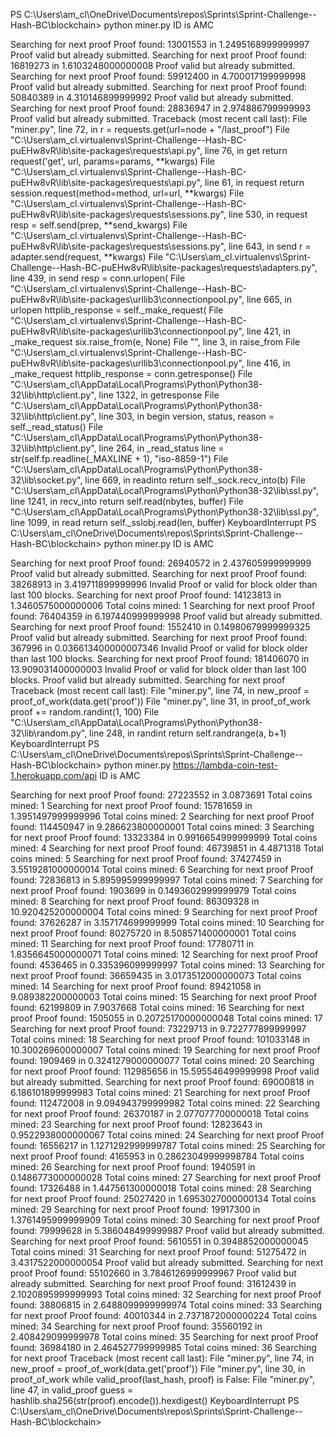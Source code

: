 PS C:\Users\am_cl\OneDrive\Documents\repos\Sprints\Sprint-Challenge--Hash-BC\blockchain> python miner.py
ID is AMC

Searching for next proof
Proof found: 13001553 in 1.2495168999999997
Proof valid but already submitted.
Searching for next proof
Proof found: 16819273 in 1.6103248000000008
Proof valid but already submitted.
Searching for next proof
Proof found: 59912400 in 4.700017199999998
Proof valid but already submitted.
Searching for next proof
Proof found: 50840389 in 4.310146899999992
Proof valid but already submitted.
Searching for next proof
Proof found: 28836947 in 2.974886799999993
Proof valid but already submitted.
Traceback (most recent call last):
  File "miner.py", line 72, in <module>
    r = requests.get(url=node + "/last_proof")
  File "C:\Users\am_cl\.virtualenvs\Sprint-Challenge--Hash-BC-puEHw8vR\lib\site-packages\requests\api.py", line 76, in get
    return request('get', url, params=params, **kwargs)
  File "C:\Users\am_cl\.virtualenvs\Sprint-Challenge--Hash-BC-puEHw8vR\lib\site-packages\requests\api.py", line 61, in request
    return session.request(method=method, url=url, **kwargs)
  File "C:\Users\am_cl\.virtualenvs\Sprint-Challenge--Hash-BC-puEHw8vR\lib\site-packages\requests\sessions.py", line 530, in request
    resp = self.send(prep, **send_kwargs)
  File "C:\Users\am_cl\.virtualenvs\Sprint-Challenge--Hash-BC-puEHw8vR\lib\site-packages\requests\sessions.py", line 643, in send
    r = adapter.send(request, **kwargs)
  File "C:\Users\am_cl\.virtualenvs\Sprint-Challenge--Hash-BC-puEHw8vR\lib\site-packages\requests\adapters.py", line 439, in send
    resp = conn.urlopen(
  File "C:\Users\am_cl\.virtualenvs\Sprint-Challenge--Hash-BC-puEHw8vR\lib\site-packages\urllib3\connectionpool.py", line 665, in urlopen
    httplib_response = self._make_request(
  File "C:\Users\am_cl\.virtualenvs\Sprint-Challenge--Hash-BC-puEHw8vR\lib\site-packages\urllib3\connectionpool.py", line 421, in _make_request 
    six.raise_from(e, None)
  File "<string>", line 3, in raise_from
  File "C:\Users\am_cl\.virtualenvs\Sprint-Challenge--Hash-BC-puEHw8vR\lib\site-packages\urllib3\connectionpool.py", line 416, in _make_request 
    httplib_response = conn.getresponse()
  File "C:\Users\am_cl\AppData\Local\Programs\Python\Python38-32\lib\http\client.py", line 1322, in getresponse
  File "C:\Users\am_cl\AppData\Local\Programs\Python\Python38-32\lib\http\client.py", line 303, in begin
    version, status, reason = self._read_status()
  File "C:\Users\am_cl\AppData\Local\Programs\Python\Python38-32\lib\http\client.py", line 264, in _read_status
    line = str(self.fp.readline(_MAXLINE + 1), "iso-8859-1")
  File "C:\Users\am_cl\AppData\Local\Programs\Python\Python38-32\lib\socket.py", line 669, in readinto
    return self._sock.recv_into(b)
  File "C:\Users\am_cl\AppData\Local\Programs\Python\Python38-32\lib\ssl.py", line 1241, in recv_into
    return self.read(nbytes, buffer)
  File "C:\Users\am_cl\AppData\Local\Programs\Python\Python38-32\lib\ssl.py", line 1099, in read
    return self._sslobj.read(len, buffer)
KeyboardInterrupt
PS C:\Users\am_cl\OneDrive\Documents\repos\Sprints\Sprint-Challenge--Hash-BC\blockchain> python miner.py
ID is AMC

Searching for next proof
Proof found: 26940572 in 2.437605999999999
Proof valid but already submitted.
Searching for next proof
Proof found: 38268913 in 3.419711899999996
Invalid Proof or valid for block older than last 100 blocks.
Searching for next proof
Proof found: 14123813 in 1.3460575000000006
Total coins mined: 1
Searching for next proof
Proof found: 76404359 in 6.197440999999998
Proof valid but already submitted.
Searching for next proof
Proof found: 1552410 in 0.14980679999999325
Proof valid but already submitted.
Searching for next proof
Proof found: 367996 in 0.036613400000007346
Invalid Proof or valid for block older than last 100 blocks.
Searching for next proof
Proof found: 181406070 in 13.909031400000003
Invalid Proof or valid for block older than last 100 blocks.
Proof valid but already submitted.
Searching for next proof
Traceback (most recent call last):
  File "miner.py", line 74, in <module>
    new_proof = proof_of_work(data.get('proof'))
  File "miner.py", line 31, in proof_of_work
    proof += random.randint(1, 100)
  File "C:\Users\am_cl\AppData\Local\Programs\Python\Python38-32\lib\random.py", line 248, in randint
    return self.randrange(a, b+1)
KeyboardInterrupt
PS C:\Users\am_cl\OneDrive\Documents\repos\Sprints\Sprint-Challenge--Hash-BC\blockchain> python miner.py https://lambda-coin-test-1.herokuapp.com/api
ID is AMC

Searching for next proof
Proof found: 27223552 in 3.0873691
Total coins mined: 1
Searching for next proof
Proof found: 15781659 in 1.3951497999999996
Total coins mined: 2
Searching for next proof
Proof found: 114450947 in 9.286623800000001
Total coins mined: 3
Searching for next proof
Proof found: 13323384 in 0.9916654999999999
Total coins mined: 4
Searching for next proof
Proof found: 46739851 in 4.4871318
Total coins mined: 5
Searching for next proof
Proof found: 37427459 in 3.5519281000000014
Total coins mined: 6
Searching for next proof
Proof found: 72836813 in 5.895995999999997
Total coins mined: 7
Searching for next proof
Proof found: 1903699 in 0.1493602999999979
Total coins mined: 8
Searching for next proof
Proof found: 86309328 in 10.920425200000004
Total coins mined: 9
Searching for next proof
Proof found: 37626287 in 3.157174699999999
Total coins mined: 10
Searching for next proof
Proof found: 80275720 in 8.508571400000001
Total coins mined: 11
Searching for next proof
Proof found: 17780711 in 1.8356645000000071
Total coins mined: 12
Searching for next proof
Proof found: 4536465 in 0.335396099999997
Total coins mined: 13
Searching for next proof
Proof found: 36659435 in 3.0173512000000073
Total coins mined: 14
Searching for next proof
Proof found: 89421058 in 9.089382200000003
Total coins mined: 15
Searching for next proof
Proof found: 62199809 in 7.9037668
Total coins mined: 16
Searching for next proof
Proof found: 1505055 in 0.20725170000000048
Total coins mined: 17
Searching for next proof
Proof found: 73229713 in 9.722777899999997
Total coins mined: 18
Searching for next proof
Proof found: 101033148 in 10.300269600000007
Total coins mined: 19
Searching for next proof
Proof found: 1909469 in 0.3241279000000077
Total coins mined: 20
Searching for next proof
Proof found: 112985656 in 15.595546499999998
Proof valid but already submitted.
Searching for next proof
Proof found: 69000818 in 6.186101899999983
Total coins mined: 21
Searching for next proof
Proof found: 112472008 in 9.094943799999982
Total coins mined: 22
Searching for next proof
Proof found: 26370187 in 2.077077700000018
Total coins mined: 23
Searching for next proof
Proof found: 12823643 in 0.9522938000000067
Total coins mined: 24
Searching for next proof
Proof found: 16556217 in 1.1271292999999787
Total coins mined: 25
Searching for next proof
Proof found: 4165953 in 0.28623049999998784
Total coins mined: 26
Searching for next proof
Proof found: 1940591 in 0.1486773000000028
Total coins mined: 27
Searching for next proof
Proof found: 17326488 in 1.447561300000018
Total coins mined: 28
Searching for next proof
Proof found: 25027420 in 1.6953027000000134
Total coins mined: 29
Searching for next proof
Proof found: 19917300 in 1.3761495999999909
Total coins mined: 30
Searching for next proof
Proof found: 79999628 in 5.386048499999987
Proof valid but already submitted.
Searching for next proof
Proof found: 5610551 in 0.3948852000000045
Total coins mined: 31
Searching for next proof
Proof found: 51275472 in 3.4317522000000054
Proof valid but already submitted.
Searching for next proof
Proof found: 55102660 in 3.7846126999999967
Proof valid but already submitted.
Searching for next proof
Proof found: 31612439 in 2.1020895999999993
Total coins mined: 32
Searching for next proof
Proof found: 38806815 in 2.6488099999999974
Total coins mined: 33
Searching for next proof
Proof found: 40010344 in 2.7371872000000224
Total coins mined: 34
Searching for next proof
Proof found: 35560192 in 2.408429099999978
Total coins mined: 35
Searching for next proof
Proof found: 36984180 in 2.464527799999985
Total coins mined: 36
Searching for next proof
Traceback (most recent call last):
  File "miner.py", line 74, in <module>
    new_proof = proof_of_work(data.get('proof'))
  File "miner.py", line 30, in proof_of_work
    while valid_proof(last_hash, proof) is False:
  File "miner.py", line 47, in valid_proof
    guess = hashlib.sha256(str(proof).encode()).hexdigest()
KeyboardInterrupt
PS C:\Users\am_cl\OneDrive\Documents\repos\Sprints\Sprint-Challenge--Hash-BC\blockchain>